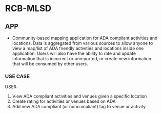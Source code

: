 # RCB-MLSD #

## APP ##
* Community-based mapping application for ADA compliant activities and locations. Data is aggregated from various sources to allow anyone to view a map/list of ADA friendly activities and locations inside one application. Users will also have the ability to rate and update information that is incorrect or unreported, or create new information that will be consumed by other users.

### USE CASE ###
USER:
1. View ADA compliant activities and venues given a specific location
2. Create rating for activities or venues based on ADA
3. Add new ADA compliant (or noncompliant) tag to venue or activity
